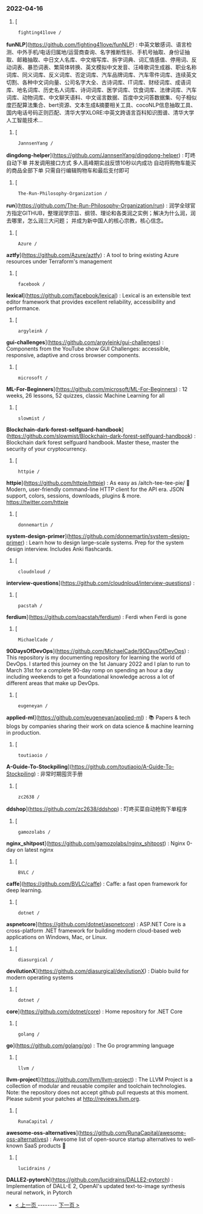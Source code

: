 ### 2022-04-16 
1. [
    

        fighting41love /
**funNLP**](https://github.com/fighting41love/funNLP) : 中英文敏感词、语言检测、中外手机/电话归属地/运营商查询、名字推断性别、手机号抽取、身份证抽取、邮箱抽取、中日文人名库、中文缩写库、拆字词典、词汇情感值、停用词、反动词表、暴恐词表、繁简体转换、英文模拟中文发音、汪峰歌词生成器、职业名称词库、同义词库、反义词库、否定词库、汽车品牌词库、汽车零件词库、连续英文切割、各种中文词向量、公司名字大全、古诗词库、IT词库、财经词库、成语词库、地名词库、历史名人词库、诗词词库、医学词库、饮食词库、法律词库、汽车词库、动物词库、中文聊天语料、中文谣言数据、百度中文问答数据集、句子相似度匹配算法集合、bert资源、文本生成&摘要相关工具、cocoNLP信息抽取工具、国内电话号码正则匹配、清华大学XLORE:中英文跨语言百科知识图谱、清华大学人工智能技术…
1. [
    

        JannsenYang /
**dingdong-helper**](https://github.com/JannsenYang/dingdong-helper) : 叮咚自动下单 并发调用接口方式 多人高峰期实战反馈10秒以内成功 自动将购物车能买的商品全部下单 只需自行编辑购物车和最后支付即可
1. [
    

        The-Run-Philosophy-Organization /
**run**](https://github.com/The-Run-Philosophy-Organization/run) : 润学全球官方指定GITHUB，整理润学宗旨、纲领、理论和各类润之实例；解决为什么润，润去哪里，怎么润三大问题； 并成为新中国人的核心宗教，核心信念。
1. [
    

        Azure /
**aztfy**](https://github.com/Azure/aztfy) : A tool to bring existing Azure resources under Terraform's management
1. [
    

        facebook /
**lexical**](https://github.com/facebook/lexical) : Lexical is an extensible text editor framework that provides excellent reliability, accessibility and performance.
1. [
    

        argyleink /
**gui-challenges**](https://github.com/argyleink/gui-challenges) : Components from the YouTube show GUI Challenges: accessible, responsive, adaptive and cross browser components.
1. [
    

        microsoft /
**ML-For-Beginners**](https://github.com/microsoft/ML-For-Beginners) : 12 weeks, 26 lessons, 52 quizzes, classic Machine Learning for all
1. [
    

        slowmist /
**Blockchain-dark-forest-selfguard-handbook**](https://github.com/slowmist/Blockchain-dark-forest-selfguard-handbook) : Blockchain dark forest selfguard handbook. Master these, master the security of your cryptocurrency.
1. [
    

        httpie /
**httpie**](https://github.com/httpie/httpie) : As easy as /aitch-tee-tee-pie/ 🥧 Modern, user-friendly command-line HTTP client for the API era. JSON support, colors, sessions, downloads, plugins & more. https://twitter.com/httpie
1. [
    

        donnemartin /
**system-design-primer**](https://github.com/donnemartin/system-design-primer) : Learn how to design large-scale systems. Prep for the system design interview. Includes Anki flashcards.
1. [
    

        cloudnloud /
**interview-questions**](https://github.com/cloudnloud/interview-questions) : 
1. [
    

        pacstah /
**ferdium**](https://github.com/pacstah/ferdium) : Ferdi when Ferdi is gone
1. [
    

        MichaelCade /
**90DaysOfDevOps**](https://github.com/MichaelCade/90DaysOfDevOps) : This repository is my documenting repository for learning the world of DevOps. I started this journey on the 1st January 2022 and I plan to run to March 31st for a complete 90-day romp on spending an hour a day including weekends to get a foundational knowledge across a lot of different areas that make up DevOps.
1. [
    

        eugeneyan /
**applied-ml**](https://github.com/eugeneyan/applied-ml) : 📚 Papers & tech blogs by companies sharing their work on data science & machine learning in production.
1. [
    

        toutiaoio /
**A-Guide-To-Stockpiling**](https://github.com/toutiaoio/A-Guide-To-Stockpiling) : 非常时期囤货手册
1. [
    

        zc2638 /
**ddshop**](https://github.com/zc2638/ddshop) : 叮咚买菜自动抢购下单程序
1. [
    

        gamozolabs /
**nginx_shitpost**](https://github.com/gamozolabs/nginx_shitpost) : Nginx 0-day on latest nginx
1. [
    

        BVLC /
**caffe**](https://github.com/BVLC/caffe) : Caffe: a fast open framework for deep learning.
1. [
    

        dotnet /
**aspnetcore**](https://github.com/dotnet/aspnetcore) : ASP.NET Core is a cross-platform .NET framework for building modern cloud-based web applications on Windows, Mac, or Linux.
1. [
    

        diasurgical /
**devilutionX**](https://github.com/diasurgical/devilutionX) : Diablo build for modern operating systems
1. [
    

        dotnet /
**core**](https://github.com/dotnet/core) : Home repository for .NET Core
1. [
    

        golang /
**go**](https://github.com/golang/go) : The Go programming language
1. [
    

        llvm /
**llvm-project**](https://github.com/llvm/llvm-project) : The LLVM Project is a collection of modular and reusable compiler and toolchain technologies. Note: the repository does not accept github pull requests at this moment. Please submit your patches at http://reviews.llvm.org.
1. [
    

        RunaCapital /
**awesome-oss-alternatives**](https://github.com/RunaCapital/awesome-oss-alternatives) : Awesome list of open-source startup alternatives to well-known SaaS products 🚀
1. [
    

        lucidrains /
**DALLE2-pytorch**](https://github.com/lucidrains/DALLE2-pytorch) : Implementation of DALL-E 2, OpenAI's updated text-to-image synthesis neural network, in Pytorch 

- [ < 上一页 ](https://github.com/able8/github-trending-daily-record/blob/master/2022-04-15.md) -------- [ 下一页 > ](https://github.com/able8/github-trending-daily-record/blob/master/2022-04-17.md)